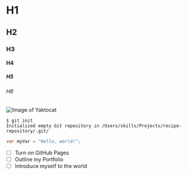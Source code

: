 # H1
## H2
### H3
#### H4
##### H5
###### H6

![Image of Yaktocat](https://octodex.github.com/images/yaktocat.png)

```
$ git init
Initialized empty Git repository in /Users/skills/Projects/recipe-repository/.git/
```

``` java
var myVar = "Hello, world!";
```

- [ ] Turn on GitHub Pages
- [ ] Outline my Portfolio
- [ ] Introduce myself to the world
